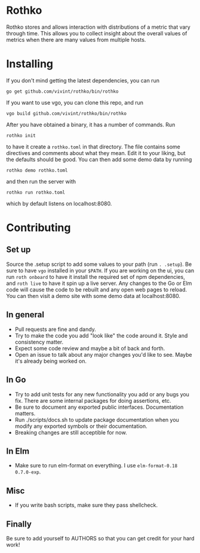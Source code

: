 # Rothko

Rothko stores and allows interaction with distributions of a metric that vary
through time. This allows you to collect insight about the overall values of
metrics when there are many values from multiple hosts.

# Installing

If you don't mind getting the latest dependencies, you can run

```
go get github.com/vivint/rothko/bin/rothko
```

If you want to use vgo, you can clone this repo, and run

```
vgo build github.com/vivint/rothko/bin/rothko
```

After you have obtained a binary, it has a number of commands. Run

```
rothko init
```

to have it create a `rothko.toml` in that directory. The file contains some
directives and comments about what they mean. Edit it to your liking, but the
defaults should be good. You can then add some demo data by running

```
rothko demo rothko.toml
```

and then run the server with

```
rothko run rothko.toml
```

which by default listens on localhost:8080.

# Contributing

## Set up

Source the .setup script to add some values to your path (run `. .setup`). Be
sure to have `vgo` installed in your `$PATH`. If you are working on the ui, 
you can run `roth onboard` to have it install the required set of npm 
dependencies, and `roth live` to have it spin up a live server. Any changes to
the Go or Elm code will cause the code to be rebuilt and any open web pages
to reload. You can then visit a demo site with some demo data at
localhost:8080.

## In general

- Pull requests are fine and dandy.
- Try to make the code you add "look like" the code around it. Style and
  consistency matter.
- Expect some code review and maybe a bit of back and forth.
- Open an issue to talk about any major changes you'd like to see. Maybe it's
  already being worked on.

## In Go

- Try to add unit tests for any new functionality you add or any bugs you fix.
  There are some internal packages for doing assertions, etc.
- Be sure to document any exported public interfaces. Documentation matters.
- Run ./scripts/docs.sh to update package documentation when you modify any
  exported symbols or their documentation.
- Breaking changes are still acceptible for now.

## In Elm

- Make sure to run elm-format on everything. I use `elm-format-0.18 0.7.0-exp`.

## Misc

- If you write bash scripts, make sure they pass shellcheck.

## Finally

Be sure to add yourself to AUTHORS so that you can get credit for your hard
work!
